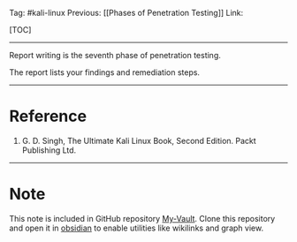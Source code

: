 Tag: #kali-linux 
Previous: [[Phases of Penetration Testing]]
Link: 

[TOC]

---

Report writing is the seventh phase of penetration testing.

The report lists your findings and remediation steps.

---

# Reference

1. G. D. Singh, The Ultimate Kali Linux Book, Second Edition. Packt Publishing Ltd.

---

# Note

This note is included in GitHub repository [My-Vault](https://github.com/LittleD3092/My-Vault.git). Clone this repository and open it in [obsidian](https://obsidian.md/) to enable utilities like wikilinks and graph view.
